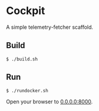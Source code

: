 # Cockpit

A simple telemetry-fetcher scaffold.

## Build

```shell
$ ./build.sh
```

## Run

```shell
$ ./rundocker.sh
```

Open your browser to [0.0.0.0:8000](http://0.0.0.0:8000).
